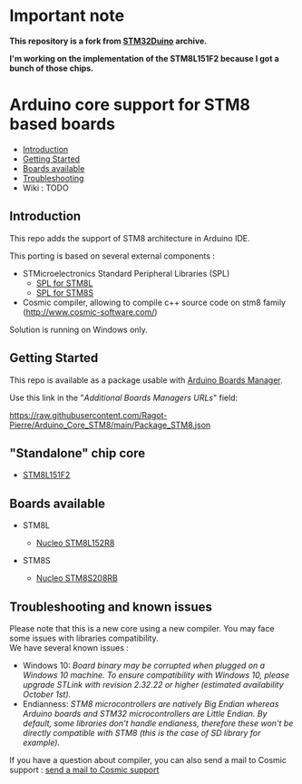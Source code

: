 # Important note

**This repository is a fork from [STM32Duino](https://github.com/stm32duino/Arduino_Core_STM8) archive.**

**I'm working on the implementation of the STM8L151F2 because I got a bunch of those chips.**

# Arduino core support for STM8 based boards

* [Introduction](https://github.com/Ragot-Pierre/Arduino_Core_STM8#Introduction)<br>
* [Getting Started](https://github.com/Ragot-Pierre/Arduino_Core_STM8#getting-started)<br>
* [Boards available](https://github.com/Ragot-Pierre/Arduino_Core_STM8#boards-available)<br>
* [Troubleshooting](https://github.com/Ragot-Pierre/Arduino_Core_STM8#troubleshooting)<br>
* Wiki : TODO

## Introduction

This repo adds the support of STM8 architecture in Arduino IDE.<br>

This porting is based on several external components :
* STMicroelectronics Standard Peripheral Libraries (SPL)
  * [SPL for STM8L](https://www.st.com/en/embedded-software/stsw-stm8016.html)
  * [SPL for STM8S](https://www.st.com/en/embedded-software/stsw-stm8069.html)
* Cosmic compiler, allowing to compile c++ source code on stm8 family (http://www.cosmic-software.com/)

Solution is running on Windows only.

## Getting Started

This repo is available as a package usable with [Arduino Boards Manager](https://www.arduino.cc/en/guide/cores).

Use this link in the "*Additional Boards Managers URLs*" field:

https://raw.githubusercontent.com/Ragot-Pierre/Arduino_Core_STM8/main/Package_STM8.json

## "Standalone" chip core
  * [STM8L151F2](https://www.st.com/en/microcontrollers-microprocessors/stm8l151f2.html)

## Boards available
  * STM8L
    * [Nucleo STM8L152R8](https://www.st.com/en/evaluation-tools/nucleo-8l152r8.html)

  * STM8S
    * [Nucleo STM8S208RB](https://www.st.com/en/evaluation-tools/nucleo-8s208rb.html)


## Troubleshooting and known issues

Please note that this is a new core using a new compiler. You may face some issues with libraries compatibility.<br>
We have several known issues :
 * Windows 10:
 *Board binary may be corrupted when plugged on a Windows 10 machine.
    To ensure compatibility with Windows 10, please upgrade STLink with revision 2.32.22 or higher (estimated availability October 1st).*
 * Endianness:
 *STM8 microcontrollers are natively Big Endian whereas Arduino boards and STM32 microcontrollers are Little Endian.
	By default, some libraries don't handle endianess, therefore these won't be directly compatible with STM8 (this is the case of SD library for example).*

If you have a question about compiler, you can also send a mail to Cosmic support : [send a mail to Cosmic support](mailto:support@cosmic.fr)

